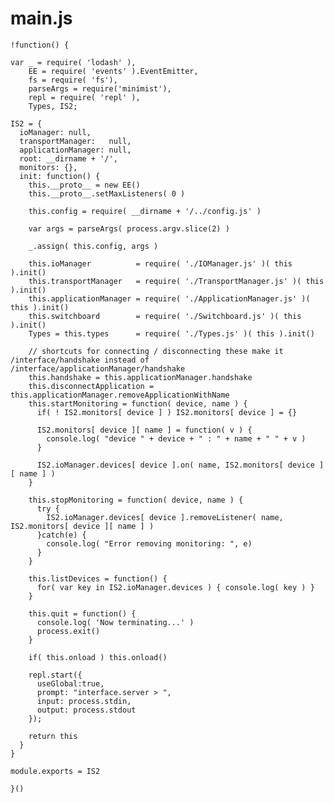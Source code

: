 main.js
=======
    !function() {
      
    var _ = require( 'lodash' ), 
        EE = require( 'events' ).EventEmitter,
        fs = require( 'fs'),
        parseArgs = require('minimist'),
        repl = require( 'repl' ),
        Types, IS2;

    IS2 = {
      ioManager: null,
      transportManager:   null,
      applicationManager: null,
      root: __dirname + '/',
      monitors: {},
      init: function() {
        this.__proto__ = new EE()
        this.__proto__.setMaxListeners( 0 )
        
        this.config = require( __dirname + '/../config.js' )
        
        var args = parseArgs( process.argv.slice(2) )
        
        _.assign( this.config, args )

        this.ioManager          = require( './IOManager.js' )( this ).init()
        this.transportManager   = require( './TransportManager.js' )( this ).init()
        this.applicationManager = require( './ApplicationManager.js' )( this ).init()
        this.switchboard        = require( './Switchboard.js' )( this ).init()
        Types = this.types      = require( './Types.js' )( this ).init()
        
        // shortcuts for connecting / disconnecting these make it /interface/handshake instead of /interface/applicationManager/handshake
        this.handshake = this.applicationManager.handshake
        this.disconnectApplication = this.applicationManager.removeApplicationWithName
        this.startMonitoring = function( device, name ) {
          if( ! IS2.monitors[ device ] ) IS2.monitors[ device ] = {}
          
          IS2.monitors[ device ][ name ] = function( v ) {
            console.log( "device " + device + " : " + name + " " + v )
          }
          
          IS2.ioManager.devices[ device ].on( name, IS2.monitors[ device ][ name ] )
        }
        
        this.stopMonitoring = function( device, name ) {
          try {
            IS2.ioManager.devices[ device ].removeListener( name, IS2.monitors[ device ][ name ] )
          }catch(e) {
            console.log( "Error removing monitoring: ", e)
          }
        }
        
        this.listDevices = function() {
          for( var key in IS2.ioManager.devices ) { console.log( key ) }
        }
        
        this.quit = function() {
          console.log( 'Now terminating...' )
          process.exit()
        }
        
        if( this.onload ) this.onload()
        
        repl.start({
          useGlobal:true,
          prompt: "interface.server > ",
          input: process.stdin,
          output: process.stdout
        });
        
        return this
      }
    }
    
    module.exports = IS2
     
    }()